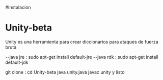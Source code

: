#Instalacion 





# Unity-beta
Unity es una herramienta para crear diccionarios para ataques de fuerza bruta

--java jre : sudo apt-get install default-jre
--java rdk : sudo apt-get install default-jdk

git clone :
cd Unity-beta
java unity.java
javac unity
y listo 
